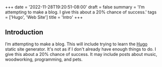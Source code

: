 +++
date = '2022-11-28T19:20:51-08:00'
draft = false
summary = 'I’m attempting to make a blog. I give this about a 20% chance of success.'
tags = ['Hugo', 'Web Site']
title = 'Intro'
+++

## Introduction

I’m attempting to make a blog. This will include trying to learn the [Hugo](https://gohugo.io) static site generator. It's not as if I don't already have enough things to do. I give this about a 20% chance of success. It may include posts about music, woodworking, programming, and pets.
